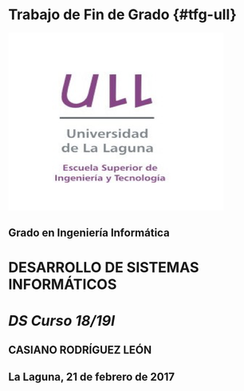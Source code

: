# Trabajo de Fin de Grado {#tfg-ull}


![C:\Users\Usuario\Desktop\memoriaTFG_1415_LaTeX\tfg\images\by-nc-sa_88x31.png](assets/images/ull-portada.png)

## Grado en Ingeniería Informática

# DESARROLLO DE SISTEMAS INFORMÁTICOS

# _DS Curso 18/19I_

## CASIANO RODRÍGUEZ LEÓN

## La Laguna, 21 de febrero de 2017


